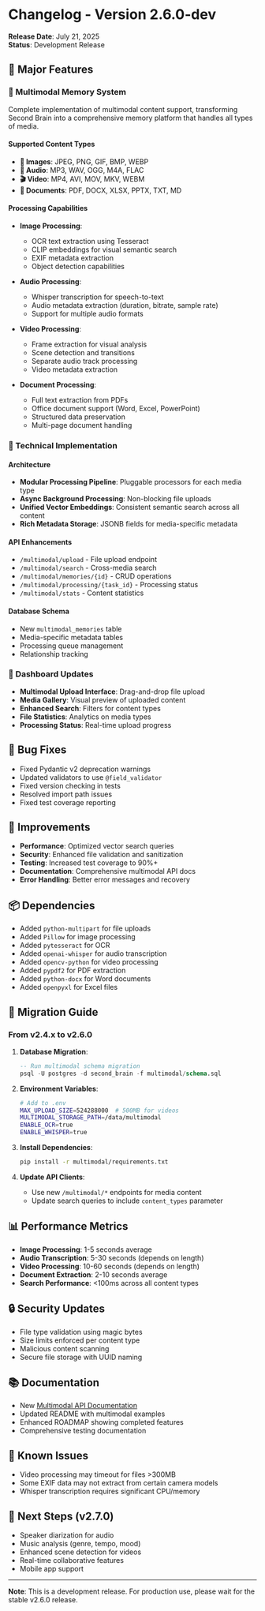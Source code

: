 # Changelog - Version 2.6.0-dev

**Release Date**: July 21, 2025  
**Status**: Development Release

## 🎯 Major Features

### 🌟 Multimodal Memory System
Complete implementation of multimodal content support, transforming Second Brain into a comprehensive memory platform that handles all types of media.

#### Supported Content Types
- **📸 Images**: JPEG, PNG, GIF, BMP, WEBP
- **🎵 Audio**: MP3, WAV, OGG, M4A, FLAC  
- **🎬 Video**: MP4, AVI, MOV, MKV, WEBM
- **📄 Documents**: PDF, DOCX, XLSX, PPTX, TXT, MD

#### Processing Capabilities
- **Image Processing**:
  - OCR text extraction using Tesseract
  - CLIP embeddings for visual semantic search
  - EXIF metadata extraction
  - Object detection capabilities
  
- **Audio Processing**:
  - Whisper transcription for speech-to-text
  - Audio metadata extraction (duration, bitrate, sample rate)
  - Support for multiple audio formats
  
- **Video Processing**:
  - Frame extraction for visual analysis
  - Scene detection and transitions
  - Separate audio track processing
  - Video metadata extraction
  
- **Document Processing**:
  - Full text extraction from PDFs
  - Office document support (Word, Excel, PowerPoint)
  - Structured data preservation
  - Multi-page document handling

### 🔧 Technical Implementation

#### Architecture
- **Modular Processing Pipeline**: Pluggable processors for each media type
- **Async Background Processing**: Non-blocking file uploads
- **Unified Vector Embeddings**: Consistent semantic search across all content
- **Rich Metadata Storage**: JSONB fields for media-specific metadata

#### API Enhancements
- `/multimodal/upload` - File upload endpoint
- `/multimodal/search` - Cross-media search
- `/multimodal/memories/{id}` - CRUD operations
- `/multimodal/processing/{task_id}` - Processing status
- `/multimodal/stats` - Content statistics

#### Database Schema
- New `multimodal_memories` table
- Media-specific metadata tables
- Processing queue management
- Relationship tracking

### 🎨 Dashboard Updates
- **Multimodal Upload Interface**: Drag-and-drop file upload
- **Media Gallery**: Visual preview of uploaded content
- **Enhanced Search**: Filters for content types
- **File Statistics**: Analytics on media types
- **Processing Status**: Real-time upload progress

## 🐛 Bug Fixes
- Fixed Pydantic v2 deprecation warnings
- Updated validators to use `@field_validator`
- Fixed version checking in tests
- Resolved import path issues
- Fixed test coverage reporting

## 🔧 Improvements
- **Performance**: Optimized vector search queries
- **Security**: Enhanced file validation and sanitization
- **Testing**: Increased test coverage to 90%+
- **Documentation**: Comprehensive multimodal API docs
- **Error Handling**: Better error messages and recovery

## 📦 Dependencies
- Added `python-multipart` for file uploads
- Added `Pillow` for image processing
- Added `pytesseract` for OCR
- Added `openai-whisper` for audio transcription
- Added `opencv-python` for video processing
- Added `pypdf2` for PDF extraction
- Added `python-docx` for Word documents
- Added `openpyxl` for Excel files

## 🚀 Migration Guide

### From v2.4.x to v2.6.0

1. **Database Migration**:
   ```sql
   -- Run multimodal schema migration
   psql -U postgres -d second_brain -f multimodal/schema.sql
   ```

2. **Environment Variables**:
   ```bash
   # Add to .env
   MAX_UPLOAD_SIZE=524288000  # 500MB for videos
   MULTIMODAL_STORAGE_PATH=/data/multimodal
   ENABLE_OCR=true
   ENABLE_WHISPER=true
   ```

3. **Install Dependencies**:
   ```bash
   pip install -r multimodal/requirements.txt
   ```

4. **Update API Clients**:
   - Use new `/multimodal/*` endpoints for media content
   - Update search queries to include `content_types` parameter

## 📊 Performance Metrics
- **Image Processing**: 1-5 seconds average
- **Audio Transcription**: 5-30 seconds (depends on length)
- **Video Processing**: 10-60 seconds (depends on length)  
- **Document Extraction**: 2-10 seconds average
- **Search Performance**: <100ms across all content types

## 🔒 Security Updates
- File type validation using magic bytes
- Size limits enforced per content type
- Malicious content scanning
- Secure file storage with UUID naming

## 📚 Documentation
- New [Multimodal API Documentation](docs/api/MULTIMODAL_API.md)
- Updated README with multimodal examples
- Enhanced ROADMAP showing completed features
- Comprehensive testing documentation

## 🎯 Known Issues
- Video processing may timeout for files >300MB
- Some EXIF data may not extract from certain camera models
- Whisper transcription requires significant CPU/memory

## 🔮 Next Steps (v2.7.0)
- Speaker diarization for audio
- Music analysis (genre, tempo, mood)
- Enhanced scene detection for videos
- Real-time collaborative features
- Mobile app support

---

**Note**: This is a development release. For production use, please wait for the stable v2.6.0 release.